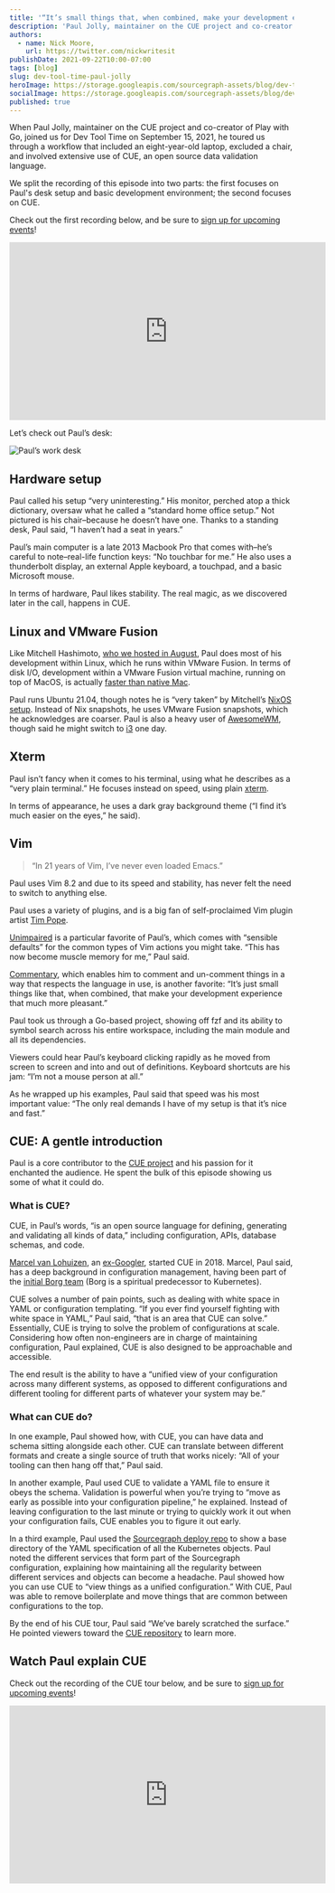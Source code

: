 ```yaml
---
title: '“It’s small things that, when combined, make your development experience that much more pleasant”: Dev Tool Time with Paul Jolly'
description: 'Paul Jolly, maintainer on the CUE project and co-creator of Play with Go, shares how a minimalist desk setup, combined with the sophisticated programming language CUE, creates a streamlined development environment.'
authors:
  - name: Nick Moore,
    url: https://twitter.com/nickwritesit
publishDate: 2021-09-22T10:00-07:00
tags: [blog]
slug: dev-tool-time-paul-jolly
heroImage: https://storage.googleapis.com/sourcegraph-assets/blog/dev-tool-time/dev-tool-time-paul-jolly-hero.jpg
socialImage: https://storage.googleapis.com/sourcegraph-assets/blog/dev-tool-time/dev-tool-time-paul-jolly-hero.jpg
published: true
---
```


When Paul Jolly, maintainer on the CUE project and co-creator of Play with Go, joined us for Dev Tool Time on September 15, 2021, he toured us through a workflow that included an eight-year-old laptop, excluded a chair, and involved extensive use of CUE, an open source data validation language.

We split the recording of this episode into two parts: the first focuses on Paul's desk setup and basic development environment; the second focuses on CUE.

Check out the first recording below, and be sure to [sign up for upcoming events](https://info.sourcegraph.com/dev-tool-time)!

<div class="container my-4 video-embed embed-responsive embed-responsive-16by9">
    <iframe width="560" height="315" src="https://www.youtube.com/embed/IBHjKNnEM1Q" title="YouTube video player" frameborder="0" allow="accelerometer; autoplay; clipboard-write; encrypted-media; gyroscope; picture-in-picture" allowfullscreen></iframe>
</div>

Let’s check out Paul’s desk:

![Paul’s work desk](https://storage.googleapis.com/sourcegraph-assets/blog/dev-tool-time/dev-tool-time-paul-jolly-desk-big.jpeg)

## Hardware setup

Paul called his setup “very uninteresting.” His monitor, perched atop a thick dictionary, oversaw what he called a “standard home office setup.” Not pictured is his chair–because he doesn’t have one. Thanks to a standing desk, Paul said, “I haven’t had a seat in years.”

Paul’s main computer is a late 2013 Macbook Pro that comes with–he’s careful to note–real-life function keys: “No touchbar for me.” He also uses a thunderbolt display, an external Apple keyboard, a touchpad, and a basic Microsoft mouse.

In terms of hardware, Paul likes stability. The real magic, as we discovered later in the call, happens in CUE.

## Linux and VMware Fusion

Like Mitchell Hashimoto, [who we hosted in August](https://about.sourcegraph.com/blog/dev-tool-time-mitchell-hashimoto/), Paul does most of his development within Linux, which he runs within VMware Fusion. In terms of disk I/O, development within a VMware Fusion virtual machine, running on top of MacOS, is actually [faster than native Mac](https://www.google.com/url?q=https://github.com/golang/go/issues/28739&sa=D&source=editors&ust=1631903935728000&usg=AOvVaw3lB31d39lsuwMyfXtjHtph).

Paul runs Ubuntu 21.04, though notes he is “very taken” by Mitchell’s [NixOS setup](https://about.sourcegraph.com/blog/dev-tool-time-mitchell-hashimoto/#NixOS). Instead of Nix snapshots, he uses VMware Fusion snapshots, which he acknowledges are coarser. Paul is also a heavy user of [AwesomeWM](https://awesomewm.org/), though said he might switch to [i3](https://i3wm.org/) one day.

## Xterm

Paul isn’t fancy when it comes to his terminal, using what he describes as a “very plain terminal.” He focuses instead on speed, using plain [xterm](https://xtermjs.org/).

In terms of appearance, he uses a dark gray background theme (“I find it’s much easier on the eyes,” he said).

## Vim

> “In 21 years of Vim, I’ve never even loaded Emacs.”

Paul uses Vim 8.2 and due to its speed and stability, has never felt the need to switch to anything else.

Paul uses a variety of plugins, and is a big fan of self-proclaimed Vim plugin artist [Tim Pope](https://github.com/tpope).

[Unimpaired](https://github.com/tpope/vim-unimpaired) is a particular favorite of Paul’s, which comes with “sensible defaults” for the common types of Vim actions you might take. “This has now become muscle memory for me,” Paul said.

[Commentary](https://github.com/tpope/vim-commentary), which enables him to comment and un-comment things in a way that respects the language in use, is another favorite: “It’s just small things like that, when combined, that make your development experience that much more pleasant.”

Paul took us through a Go-based project, showing off fzf and its ability to symbol search across his entire workspace, including the main module and all its dependencies.

Viewers could hear Paul’s keyboard clicking rapidly as he moved from screen to screen and into and out of definitions. Keyboard shortcuts are his jam: “I’m not a mouse person at all.”

As he wrapped up his examples, Paul said that speed was his most important value: “The only real demands I have of my setup is that it’s nice and fast.”

## CUE: A gentle introduction

Paul is a core contributor to the [CUE project](https://github.com/cuelang/cue) and his passion for it enchanted the audience. He spent the bulk of this episode showing us some of what it could do.

### What is CUE?

CUE, in Paul’s words, “is an open source language for defining, generating and validating all kinds of data,” including configuration, APIs, database schemas, and code.

[Marcel van Lohuizen](https://twitter.com/mpvl_), an [ex-Googler](https://about.sourcegraph.com/blog/ex-googler-guide-dev-tools/), started CUE in 2018. Marcel, Paul said, has a deep background in configuration management, having been part of the [initial Borg team](https://kubernetes.io/blog/2015/04/borg-predecessor-to-kubernetes/) (Borg is a spiritual predecessor to Kubernetes).

CUE solves a number of pain points, such as dealing with white space in YAML or configuration templating. “If you ever find yourself fighting with white space in YAML,” Paul said, “that is an area that CUE can solve.” Essentially, CUE is trying to solve the problem of configurations at scale. Considering how often non-engineers are in charge of maintaining configuration, Paul explained, CUE is also designed to be approachable and accessible.

The end result is the ability to have a “unified view of your configuration across many different systems, as opposed to different configurations and different tooling for different parts of whatever your system may be.”

### What can CUE do?

In one example, Paul showed how, with CUE, you can have data and schema sitting alongside each other. CUE can translate between different formats and create a single source of truth that works nicely: “All of your tooling can then hang off that,” Paul said.

In another example, Paul used CUE to validate a YAML file to ensure it obeys the schema. Validation is powerful when you’re trying to “move as early as possible into your configuration pipeline,” he explained. Instead of leaving configuration to the last minute or trying to quickly work it out when your configuration fails, CUE enables you to figure it out early.

In a third example, Paul used the [Sourcegraph deploy repo](https://github.com/sourcegraph/deploy-sourcegraph) to show a base directory of the YAML specification of all the Kubernetes objects. Paul noted the different services that form part of the Sourcegraph configuration, explaining how maintaining all the regularity between different services and objects can become a headache. Paul showed how you can use CUE to “view things as a unified configuration.” With CUE, Paul was able to remove boilerplate and move things that are common between configurations to the top.

By the end of his CUE tour, Paul said “We’ve barely scratched the surface.” He pointed viewers toward the [CUE repository](https://github.com/cuelang/cue) to learn more.

## Watch Paul explain CUE

Check out the recording of the CUE tour below, and be sure to [sign up for upcoming events](https://info.sourcegraph.com/dev-tool-time)!

<div class="container my-4 video-embed embed-responsive embed-responsive-16by9">
<iframe width="560" height="315" src="https://www.youtube.com/embed/mU-lEszuht0" title="YouTube video player" frameborder="0" allow="accelerometer; autoplay; clipboard-write; encrypted-media; gyroscope; picture-in-picture" allowfullscreen></iframe>
  </div>
